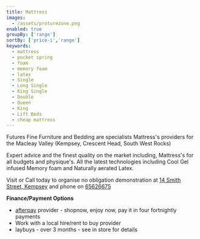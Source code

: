```yaml
---
title: Mattress
images:
  - /assets/proturezone.png
enabled: true
groupBy: ['range']
sortBy: ['price-i','range']
keywords:
  - mattress
  - pocket spring
  - foam
  - memory foam
  - latex
  - Single
  - Long Single
  - King Single
  - Double
  - Queen
  - King
  - Lift Beds
  - cheap mattress
---
```

Futures Fine Furniture and Bedding are specialists Mattress's providers for the Macleay Valley (Kempsey, Crescent Head, South West Rocks)

Expert advice and the finest quality on the market including, Mattress's for all budgets and physique's. All the latest technologies including Cool Gel infused Memory foam and Naturally aerated Latex.

Visit or Call today to organise no obligation demonstration at [14 Smith Street, Kempsey](/contact) and phone on [65626675](tel:+61265626675)

**Finance/Payment Options**
* [afterpay](https://www.afterpay.com) provider - shopnow, enjoy now, pay it in four fortnightly payments
* Work with a local hire/rent to buy provider
* laybuys - over 3 months - see in store for details